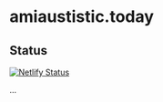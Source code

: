 # amiaustistic.today

## Status
[![Netlify Status](https://api.netlify.com/api/v1/badges/b033e2fe-ae38-489d-a411-c8571da258ca/deploy-status)](https://app.netlify.com/sites/focused-noether-3ddfca/deploys)

...
